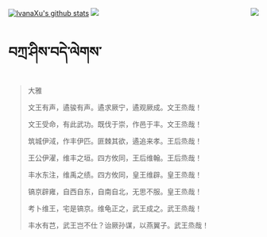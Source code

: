 [![IvanaXu's github stats](https://github-readme-stats.vercel.app/api?username=IvanaXu&show_icons=true&theme=vue-dark)](https://github.com/anuraghazra/github-readme-stats)
<img align="right" src="https://github-readme-stats.vercel.app/api/top-langs/?username=IvanaXu&langs_count=7&theme=graywhite" />
<img src="https://github-readme-stats.vercel.app/api/wakatime?username=IvanaXu&layout=compact&langs_count=6&theme=vue-dark&&custom_title=Programming Times(Jul 29 2021-)" />
# བཀྲ་ཤིས་བདེ་ལེགས་
> 大雅
> 
> 文王有声，遹骏有声。遹求厥宁，遹观厥成。文王烝哉！
> 
> 文王受命，有此武功。既伐于崇，作邑于丰。文王烝哉！
> 
> 筑城伊淢，作丰伊匹。匪棘其欲，遹追来孝。王后烝哉！
> 
> 王公伊濯，维丰之垣。四方攸同，王后维翰。王后烝哉！
> 
> 丰水东注，维禹之绩。四方攸同，皇王维辟。皇王烝哉！
> 
> 镐京辟雍，自西自东，自南自北，无思不服。皇王烝哉！
> 
> 考卜维王，宅是镐京。维龟正之，武王成之。武王烝哉！
> 
> 丰水有芑，武王岂不仕？诒厥孙谋，以燕翼子。武王烝哉！
>